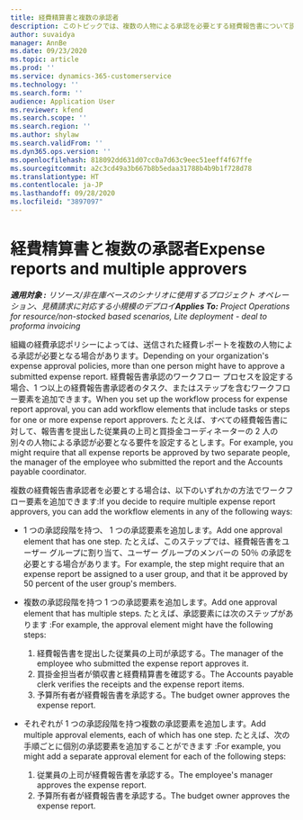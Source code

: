 ```yaml
---
title: 経費精算書と複数の承認者
description: このトピックでは、複数の人物による承認を必要とする経費報告書について説明します。
author: suvaidya
manager: AnnBe
ms.date: 09/23/2020
ms.topic: article
ms.prod: ''
ms.service: dynamics-365-customerservice
ms.technology: ''
ms.search.form: ''
audience: Application User
ms.reviewer: kfend
ms.search.scope: ''
ms.search.region: ''
ms.author: shylaw
ms.search.validFrom: ''
ms.dyn365.ops.version: ''
ms.openlocfilehash: 818092dd631d07cc0a7d63c9eec51eeff4f67ffe
ms.sourcegitcommit: a2c3cd49a3b667b8b5edaa31788b4b9b1f728d78
ms.translationtype: HT
ms.contentlocale: ja-JP
ms.lasthandoff: 09/28/2020
ms.locfileid: "3897097"
---
```

# <a name="expense-reports-and-multiple-approvers"></a><span data-ttu-id="98e6a-103">経費精算書と複数の承認者</span><span class="sxs-lookup"><span data-stu-id="98e6a-103">Expense reports and multiple approvers</span></span>

<span data-ttu-id="98e6a-104">_**適用対象 :** リソース/非在庫ベースのシナリオに使用するプロジェクト オペレーション、見積請求に対応する小規模のデプロイ_</span><span class="sxs-lookup"><span data-stu-id="98e6a-104">_**Applies To:** Project Operations for resource/non-stocked based scenarios, Lite deployment - deal to proforma invoicing_</span></span>

<span data-ttu-id="98e6a-105">組織の経費承認ポリシーによっては、送信された経費レポートを複数の人物による承認が必要となる場合があります。</span><span class="sxs-lookup"><span data-stu-id="98e6a-105">Depending on your organization's expense approval policies, more than one person might have to approve a submitted expense report.</span></span> <span data-ttu-id="98e6a-106">経費報告書承認のワークフロー プロセスを設定する場合、1 つ以上の経費報告書承認者のタスク、またはステップを含むワークフロー要素を追加できます。</span><span class="sxs-lookup"><span data-stu-id="98e6a-106">When you set up the workflow process for expense report approval, you can add workflow elements that include tasks or steps for one or more expense report approvers.</span></span> <span data-ttu-id="98e6a-107">たとえば、すべての経費報告書に対して、報告書を提出した従業員の上司と買掛金コーディネーターの 2 人の別々の人物による承認が必要となる要件を設定するとします。</span><span class="sxs-lookup"><span data-stu-id="98e6a-107">For example, you might require that all expense reports be approved by two separate people, the manager of the employee who submitted the report and the Accounts payable coordinator.</span></span>

<span data-ttu-id="98e6a-108">複数の経費報告書承認者を必要とする場合は、以下のいずれかの方法でワークフロー要素を追加できます:</span><span class="sxs-lookup"><span data-stu-id="98e6a-108">If you decide to require multiple expense report approvers, you can add the workflow elements in any of the following ways:</span></span>

- <span data-ttu-id="98e6a-109">1 つの承認段階を持つ、 1 つの承認要素を追加します。</span><span class="sxs-lookup"><span data-stu-id="98e6a-109">Add one approval element that has one step.</span></span> <span data-ttu-id="98e6a-110">たとえば、このステップでは、経費報告書をユーザー グループに割り当て、ユーザー グループのメンバーの 50％ の承認を必要とする場合があります。</span><span class="sxs-lookup"><span data-stu-id="98e6a-110">For example, the step might require that an expense report be assigned to a user group, and that it be approved by 50 percent of the user group's members.</span></span>
- <span data-ttu-id="98e6a-111">複数の承認段階を持つ 1 つの承認要素を追加します。</span><span class="sxs-lookup"><span data-stu-id="98e6a-111">Add one approval element that has multiple steps.</span></span> <span data-ttu-id="98e6a-112">たとえば、承認要素には次のステップがあります :</span><span class="sxs-lookup"><span data-stu-id="98e6a-112">For example, the approval element might have the following steps:</span></span>

    1. <span data-ttu-id="98e6a-113">経費報告書を提出した従業員の上司が承認する。</span><span class="sxs-lookup"><span data-stu-id="98e6a-113">The manager of the employee who submitted the expense report approves it.</span></span>
    2. <span data-ttu-id="98e6a-114">買掛金担当者が領収書と経費精算書を確認する。</span><span class="sxs-lookup"><span data-stu-id="98e6a-114">The Accounts payable clerk verifies the receipts and the expense report items.</span></span>
    3. <span data-ttu-id="98e6a-115">予算所有者が経費報告書を承認する。</span><span class="sxs-lookup"><span data-stu-id="98e6a-115">The budget owner approves the expense report.</span></span>

- <span data-ttu-id="98e6a-116">それぞれが 1 つの承認段階を持つ複数の承認要素を追加します。</span><span class="sxs-lookup"><span data-stu-id="98e6a-116">Add multiple approval elements, each of which has one step.</span></span> <span data-ttu-id="98e6a-117">たとえば、次の手順ごとに個別の承認要素を追加することができます :</span><span class="sxs-lookup"><span data-stu-id="98e6a-117">For example, you might add a separate approval element for each of the following steps:</span></span>

    1. <span data-ttu-id="98e6a-118">従業員の上司が経費報告書を承認する。</span><span class="sxs-lookup"><span data-stu-id="98e6a-118">The employee's manager approves the expense report.</span></span>
    2. <span data-ttu-id="98e6a-119">予算所有者が経費報告書を承認する。</span><span class="sxs-lookup"><span data-stu-id="98e6a-119">The budget owner approves the expense report.</span></span>
